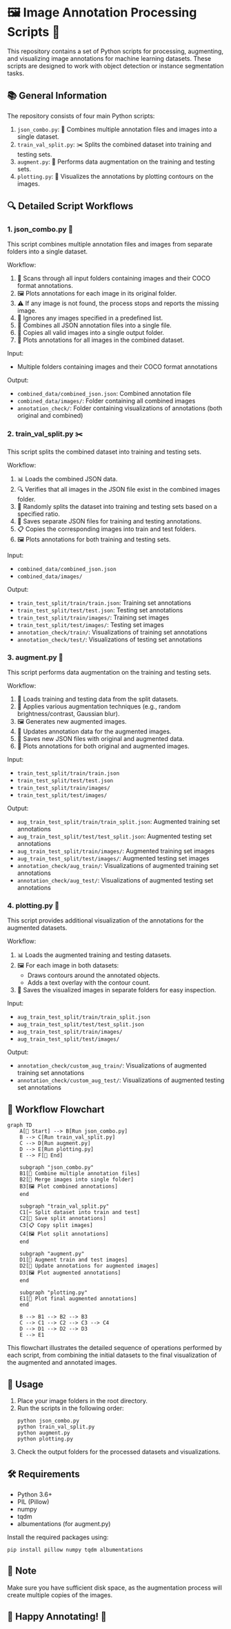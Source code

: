# 🖼️ Image Annotation Processing Scripts 🧠

This repository contains a set of Python scripts for processing, augmenting, and visualizing image annotations for machine learning datasets. These scripts are designed to work with object detection or instance segmentation tasks.

## 📚 General Information

The repository consists of four main Python scripts:

1. `json_combo.py`: 🔄 Combines multiple annotation files and images into a single dataset.
2. `train_val_split.py`: ✂️ Splits the combined dataset into training and testing sets.
3. `augment.py`: 🔬 Performs data augmentation on the training and testing sets.
4. `plotting.py`: 🎨 Visualizes the annotations by plotting contours on the images.

## 🔍 Detailed Script Workflows

### 1. json_combo.py 🔄

This script combines multiple annotation files and images from separate folders into a single dataset.

Workflow:
1. 📂 Scans through all input folders containing images and their COCO format annotations.
2. 🖼️ Plots annotations for each image in its original folder.
3. ⚠️ If any image is not found, the process stops and reports the missing image.
4. 🚫 Ignores any images specified in a predefined list.
5. 🔗 Combines all JSON annotation files into a single file.
6. 📁 Copies all valid images into a single output folder.
7. 🎨 Plots annotations for all images in the combined dataset.

Input:
- Multiple folders containing images and their COCO format annotations

Output:
- `combined_data/combined_json.json`: Combined annotation file
- `combined_data/images/`: Folder containing all combined images
- `annotation_check/`: Folder containing visualizations of annotations (both original and combined)

### 2. train_val_split.py ✂️

This script splits the combined dataset into training and testing sets.

Workflow:
1. 📊 Loads the combined JSON data.
2. 🔍 Verifies that all images in the JSON file exist in the combined images folder.
3. 🎲 Randomly splits the dataset into training and testing sets based on a specified ratio.
4. 💾 Saves separate JSON files for training and testing annotations.
5. 📋 Copies the corresponding images into train and test folders.
6. 🖼️ Plots annotations for both training and testing sets.

Input:
- `combined_data/combined_json.json`
- `combined_data/images/`

Output:
- `train_test_split/train/train.json`: Training set annotations
- `train_test_split/test/test.json`: Testing set annotations
- `train_test_split/train/images/`: Training set images
- `train_test_split/test/images/`: Testing set images
- `annotation_check/train/`: Visualizations of training set annotations
- `annotation_check/test/`: Visualizations of testing set annotations

### 3. augment.py 🔬

This script performs data augmentation on the training and testing sets.

Workflow:
1. 📁 Loads training and testing data from the split datasets.
2. 🔧 Applies various augmentation techniques (e.g., random brightness/contrast, Gaussian blur).
3. 🖼️ Generates new augmented images.
4. 📝 Updates annotation data for the augmented images.
5. 💾 Saves new JSON files with original and augmented data.
6. 🎨 Plots annotations for both original and augmented images.

Input:
- `train_test_split/train/train.json`
- `train_test_split/test/test.json`
- `train_test_split/train/images/`
- `train_test_split/test/images/`

Output:
- `aug_train_test_split/train/train_split.json`: Augmented training set annotations
- `aug_train_test_split/test/test_split.json`: Augmented testing set annotations
- `aug_train_test_split/train/images/`: Augmented training set images
- `aug_train_test_split/test/images/`: Augmented testing set images
- `annotation_check/aug_train/`: Visualizations of augmented training set annotations
- `annotation_check/aug_test/`: Visualizations of augmented testing set annotations

### 4. plotting.py 🎨

This script provides additional visualization of the annotations for the augmented datasets.

Workflow:
1. 📊 Loads the augmented training and testing datasets.
2. 🖼️ For each image in both datasets:
   - Draws contours around the annotated objects.
   - Adds a text overlay with the contour count.
3. 💾 Saves the visualized images in separate folders for easy inspection.

Input:
- `aug_train_test_split/train/train_split.json`
- `aug_train_test_split/test/test_split.json`
- `aug_train_test_split/train/images/`
- `aug_train_test_split/test/images/`

Output:
- `annotation_check/custom_aug_train/`: Visualizations of augmented training set annotations
- `annotation_check/custom_aug_test/`: Visualizations of augmented testing set annotations

## 🔄 Workflow Flowchart

```mermaid
graph TD
    A[🚀 Start] --> B[Run json_combo.py]
    B --> C[Run train_val_split.py]
    C --> D[Run augment.py]
    D --> E[Run plotting.py]
    E --> F[🏁 End]

    subgraph "json_combo.py"
    B1[🔄 Combine multiple annotation files]
    B2[📁 Merge images into single folder]
    B3[🖼️ Plot combined annotations]
    end

    subgraph "train_val_split.py"
    C1[✂️ Split dataset into train and test]
    C2[💾 Save split annotations]
    C3[📋 Copy split images]
    C4[🖼️ Plot split annotations]
    end

    subgraph "augment.py"
    D1[🔬 Augment train and test images]
    D2[📝 Update annotations for augmented images]
    D3[🖼️ Plot augmented annotations]
    end

    subgraph "plotting.py"
    E1[🎨 Plot final augmented annotations]
    end

    B --> B1 --> B2 --> B3
    C --> C1 --> C2 --> C3 --> C4
    D --> D1 --> D2 --> D3
    E --> E1
```

This flowchart illustrates the detailed sequence of operations performed by each script, from combining the initial datasets to the final visualization of the augmented and annotated images.

## 🚀 Usage

1. Place your image folders in the root directory.
2. Run the scripts in the following order:
   ```
   python json_combo.py
   python train_val_split.py
   python augment.py
   python plotting.py
   ```
3. Check the output folders for the processed datasets and visualizations.

## 🛠️ Requirements

- Python 3.6+
- PIL (Pillow)
- numpy
- tqdm
- albumentations (for augment.py)

Install the required packages using:
```
pip install pillow numpy tqdm albumentations
```

## 📝 Note

Make sure you have sufficient disk space, as the augmentation process will create multiple copies of the images.

## 🌟 Happy Annotating! 🌟